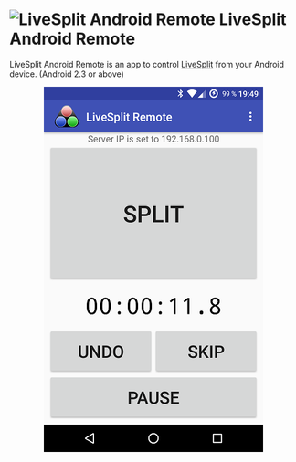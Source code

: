 <h1> <img src="https://raw.githubusercontent.com/LiveSplit/LiveSplit/master/LiveSplit/Resources/Icon.png" alt="LiveSplit Android Remote" height="42" width="45" align="top"/> LiveSplit Android Remote</h1>

LiveSplit Android Remote is an app to control [LiveSplit](https://github.com/LiveSplit/LiveSplit) from your Android device.
(Android 2.3 or above)
<p align="center">
  <img src="https://raw.githubusercontent.com/Ekelbatzen/LiveSplit.Remote.Android/master/screenshot.png" alt="LiveSplit Android Remote"/>
</p>